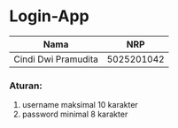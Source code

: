 # Login-App

| Nama                         | NRP          |
| ---------------------------- | ------------ |
| Cindi Dwi Pramudita          | 5025201042   |

### Aturan:

1. username maksimal 10 karakter 
2. password minimal 8 karakter


